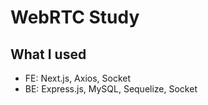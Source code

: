 # WebRTC Study

## What I used

- FE: Next.js, Axios, Socket
- BE: Express.js, MySQL, Sequelize, Socket
